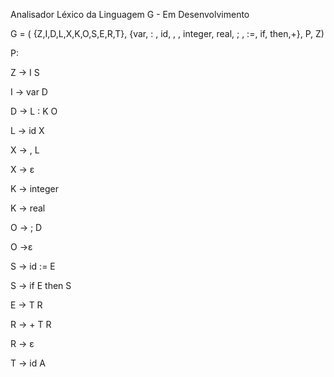 Analisador Léxico da Linguagem G - Em Desenvolvimento




G = ( {Z,I,D,L,X,K,O,S,E,R,T}, {var, : , id, , , integer, real, ; , :=, if, then,+}, P, Z)



P:


Z → I S


I → var D


D → L : K O


L → id X


X → , L


X → ε


K → integer


K → real


O → ; D


O →ε


S → id := E


S → if E then S


E → T R


R → + T R


R → ε


T → id
A
